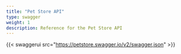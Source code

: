 ```yaml
---
title: "Pet Store API"
type: swagger
weight: 1
description: Reference for the Pet Store API
---
```


{{< swaggerui src="https://petstore.swagger.io/v2/swagger.json" >}}